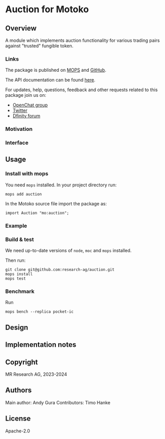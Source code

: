 # Auction for Motoko

## Overview

A module which implements auction functionality for various trading pairs against "trusted" fungible token.

### Links

The package is published on [MOPS](https://mops.one/auction) and [GitHub](https://github.com/research-ag/auction).

The API documentation can be found [here](https://mops.one/auction/docs).

For updates, help, questions, feedback and other requests related to this package join us on:

* [OpenChat group](https://oc.app/2zyqk-iqaaa-aaaar-anmra-cai)
* [Twitter](https://twitter.com/mr_research_ag)
* [Dfinity forum](https://forum.dfinity.org/)

### Motivation

### Interface

## Usage

### Install with mops

You need `mops` installed. In your project directory run:
```
mops add auction
```

In the Motoko source file import the package as:
```
import Auction "mo:auction";
```

### Example

### Build & test

We need up-to-date versions of `node`, `moc` and `mops` installed.

Then run:
```
git clone git@github.com:research-ag/auction.git
mops install
mops test
```

### Benchmark

Run
```
mops bench --replica pocket-ic
```

## Design

## Implementation notes

## Copyright

MR Research AG, 2023-2024
## Authors

Main author: Andy Gura
Contributors: Timo Hanke
## License 

Apache-2.0
